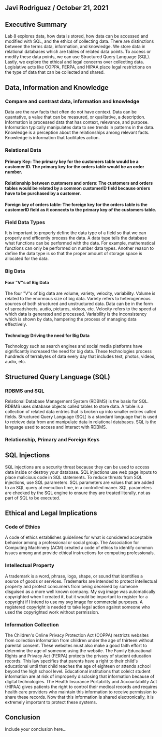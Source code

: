 ## Javi Rodriguez / October 21, 2021

## Executive Summary 
Lab 8 explores data, how data is stored, how data can be accessed and modified with SQL, and the ethics of collecting data. There are distinctions between the terms data, information, and knowledge. We store data in relational databases which are tables of related data points. To access or modify these data points, we can use Structured Query Language (SQL). Lastly, we explore the ethical and legal concerns over collecting data. Legislative acts like COPPA, FERPA, and HIPAA place legal restrictions on the type of data that can be collected and shared.

## Data, Information and Knowledge
### Compare and contrast data, information and knowledge
Data are the raw facts that often do not have context. Data can be quantative, a value that can be measured, or qualitative, a description. Information is processed data that has context, relevance, and purpose. Information typically manipulates data to see trends in patterns in the data. Knowledge is a perception about the relationships among relevant facts. Knowledge is information that facilitates action.

### Relational Data
#### Primary Key: The primary key for the customers table would be a customer ID. The primary key for the orders table would be an order number.
#### Relationship between customers and orders: The customers and orders tables would be related by a common customerID field because orders have to be purchased by a customer.
#### Foreign key of orders table: The foreign key for the orders table is the customerID field as it connects to the primary key of the customers table.
### Field Data Types
It is important to properly define the data type of a field so that we can properly and efficently process the data. A data type tells the database what functions can be performed with the data. For example, mathematical functions can only be performed on number data types. Another reason to define the data type is so that the proper amount of storage space is allocated for the data.

### Big Data
#### Four "V"s of Big Data
The four "V"s of big data are volume, variety, velocity, variability. Volume is related to the enormous size of big data. Variety refers to heterogeneous sources of both structured and unstructured data. Data can be in the form of spreadsheets, audio, pictures, videos, etc. Velocity refers to the speed at which data is generated and processed. Variability is the inconsistency which is shown by data, hampering the process of managing data effectively.
#### Technology Driving the need for Big Data
Technology such as search engines and social media platforms have significantly increased the need for big data. These technologies process hundreds of terrabytes of data every day that includes text, photos, videos, audio, etc.

## Structured Query Language (SQL) 
### RDBMS and SQL
Relational Database Management System (RDBMS) is the basis for SQL. RDBMS uses database objects called tables to store data. A table is a collection of related data entries that is broken up into smaller entries called fields. Structured Query Language (SQL) is a standard language that is used to retrieve data from and manipulate data in relational databases. SQL is the language used to access and interact with RDBMS.
### Relationship, Primary and Foreign Keys

## SQL Injections
SQL injections are a security threat because they can be used to access data inside or destroy your database. SQL injections use web page inputs to place malicious code in SQL statements. To reduce threats from SQL injections, use SQL parameters. SQL parameters are values that are added to an SQL query at execution time, in a controlled maner. SQL parameters are checked by the SQL engine to ensure they are treated literally, not as part of SQL to be executed.
## Ethical and Legal Implications
### Code of Ethics
A code of ethics establishes guidelines for what is considered acceptable behavior among a professional or social group. The Association for Computing Machinery (ACM) created a code of ethics to identify common issues among and provide ethical instructions for computing professionals.
### Intellectual Property
A trademark is a word, phrase, logo, shape, or sound that identifies a source of goods or services. Trademarks are intended to protect intellectual property and protect consumers from being deceived by someone disguised as a more well known company. My svg image was automatically copyrighted when I created it, but it would be important to register for a copyright if I intend to use my svg image for commercial purposes. A registered copyright is needed to take legal action against someone who used the copyrighted work without permission.
### Information Collection
The Children's Online Privacy Protection Act (COPPA) restricts websites from collection information from children under the age of thirteen without parental consent. These websites must also make a good faith effort to determine the age of someone using the website. The Family Educational Rights and Privacy Act (FERPA) protects the privacy of student education records. This law specifies that parents have a right to their child's educational until that child reaches the age of eighteen or attends school beyond the high school level. Educational institutions that colelct student information are at risk of improperly disclosing that information because of digital technologies. The Health Insurance Portability and Accountability Act (HIPAA) gives patients the right to control their medical records and requires health care providers who maintain this information to receive permission to share these records. Now that this information is shared electronically, it is extremely important to protect these systems.
## Conclusion
Include your conclusion here...

